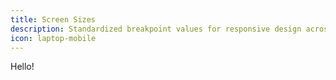 ```yaml
---
title: Screen Sizes
description: Standardized breakpoint values for responsive design across various devices.
icon: laptop-mobile
---
```


Hello!